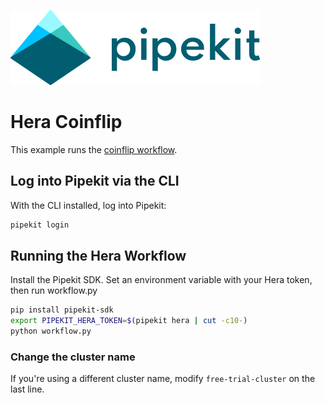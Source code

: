 [![Pipekit Logo](../../assets/images/pipekit-logo.png)](https://pipekit.io)

# Hera Coinflip

This example runs the [coinflip workflow](https://github.com/argoproj-labs/hera/blob/main/examples/workflows/coinflip.py).

## Log into Pipekit via the CLI
With the CLI installed, log into Pipekit:
```bash
pipekit login
```

## Running the Hera Workflow
Install the Pipekit SDK. Set an environment variable with your Hera token, then run workflow.py

```bash
pip install pipekit-sdk
export PIPEKIT_HERA_TOKEN=$(pipekit hera | cut -c10-)
python workflow.py
```

### Change the cluster name
If you're using a different cluster name, modify `free-trial-cluster` on the last line.
